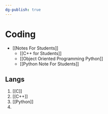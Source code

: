 ```yaml
---
dg-publish: true
---
```

# Coding
- [[Notes For Students]]
	- [[C++ for Students]]
	- [[Object Oriented Programming Python]]
	- [[Python Note For Students]]
## Langs
1. [[C]]
2. [[C++]]
3. [[Python]]
4. 